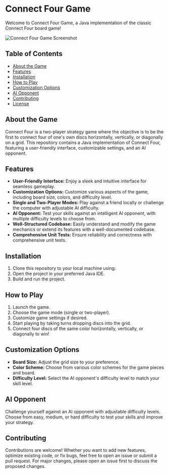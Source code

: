 # Connect Four Game

Welcome to Connect Four Game, a Java implementation of the classic Connect Four board game!

![Connect Four Game Screenshot](screenshot.png)

## Table of Contents
- [About the Game](#about-the-game)
- [Features](#features)
- [Installation](#installation)
- [How to Play](#how-to-play)
- [Customization Options](#customization-options)
- [AI Opponent](#ai-opponent)
- [Contributing](#contributing)
- [License](#license)

## About the Game

Connect Four is a two-player strategy game where the objective is to be the first to connect four of one's own discs horizontally, vertically, or diagonally on a grid. This repository contains a Java implementation of Connect Four, featuring a user-friendly interface, customizable settings, and an AI opponent.

## Features

- **User-Friendly Interface:** Enjoy a sleek and intuitive interface for seamless gameplay.
- **Customization Options:** Customize various aspects of the game, including board size, colors, and difficulty level.
- **Single and Two-Player Modes:** Play against a friend locally or challenge the computer with adjustable AI difficulty.
- **AI Opponent:** Test your skills against an intelligent AI opponent, with multiple difficulty levels to choose from.
- **Well-Structured Codebase:** Easily understand and modify the game mechanics or extend its features with a well-documented codebase.
- **Comprehensive Unit Tests:** Ensure reliability and correctness with comprehensive unit tests.

## Installation

1. Clone this repository to your local machine using:
2. Open the project in your preferred Java IDE.
3. Build and run the project.

## How to Play

1. Launch the game.
2. Choose the game mode (single or two-player).
3. Customize game settings if desired.
4. Start playing by taking turns dropping discs into the grid.
5. Connect four discs of the same color horizontally, vertically, or diagonally to win!

## Customization Options

- **Board Size:** Adjust the grid size to your preference.
- **Color Scheme:** Choose from various color schemes for the game pieces and board.
- **Difficulty Level:** Select the AI opponent's difficulty level to match your skill level.

## AI Opponent

Challenge yourself against an AI opponent with adjustable difficulty levels. Choose from easy, medium, or hard difficulty to test your skills and improve your strategy.

## Contributing

Contributions are welcome! Whether you want to add new features, optimize existing code, or fix bugs, feel free to open an issue or submit a pull request. For major changes,
please open an issue first to discuss the proposed changes.
